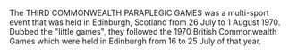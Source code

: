 The THIRD COMMONWEALTH PARAPLEGIC GAMES was a multi-sport event that was held in Edinburgh, Scotland from 26 July to 1 August 1970. Dubbed the "little games", they followed the 1970 British Commonwealth Games which were held in Edinburgh from 16 to 25 July of that year.
